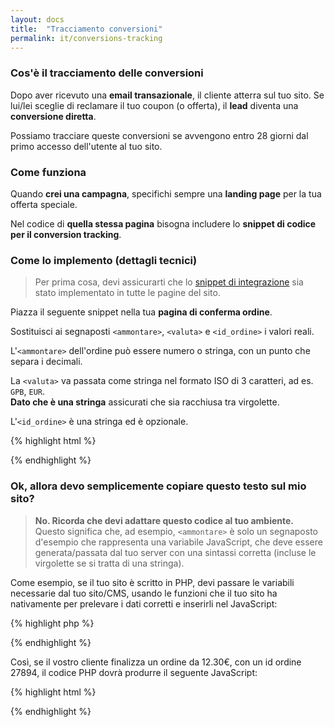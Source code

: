 ```yaml
---
layout: docs
title:  "Tracciamento conversioni"
permalink: it/conversions-tracking
---
```

### Cos'è il tracciamento delle conversioni

Dopo aver ricevuto una **email transazionale**, il cliente atterra sul tuo sito. Se lui/lei sceglie di reclamare il tuo coupon (o offerta), il **lead** diventa una **conversione diretta**.

Possiamo tracciare queste conversioni se avvengono entro 28 giorni dal primo accesso dell'utente al tuo sito.

### Come funziona

Quando **crei una campagna**, specifichi sempre una **landing page** per la tua offerta speciale.

Nel codice di **quella stessa pagina** bisogna includere lo **snippet di codice per il conversion tracking**.

### Come lo implemento (dettagli tecnici)

> Per prima cosa, devi assicurarti che lo <a href="/it/engage">snippet di integrazione</a> sia stato implementato in tutte le pagine del sito.

Piazza il seguente snippet nella tua **pagina di conferma ordine**. 

Sostituisci ai segnaposti `<ammontare>`, `<valuta>` e `<id_ordine>` i valori reali.

L'`<ammontare>` dell'ordine può essere numero o stringa, con un punto che separa i decimali.

La `<valuta>` va passata come stringa nel formato ISO di 3 caratteri, ad es. `GPB`, `EUR`.   
**Dato che è una stringa** assicurati che sia racchiusa tra virgolette.

L'`<id_ordine>` è una stringa ed è opzionale.

{% highlight html %}
<script src="https://www.transactionale.com/conversion/js/v1/conversion.js"></script>
<script>
    _tr_conversion(<ammontare>, <valuta>, <order_id>);
</script>
{% endhighlight %}

### Ok, allora devo semplicemente copiare questo testo sul mio sito?

> **No. Ricorda che devi adattare questo codice al tuo ambiente.** Questo significa che, ad esempio, `<ammontare>` è solo un segnaposto d'esempio che rappresenta una variabile JavaScript, che deve essere generata/passata dal tuo server con una sintassi corretta (incluse le virgolette se si tratta di una stringa).

Come esempio, se il tuo sito è scritto in PHP, devi passare le variabili necessarie dal tuo sito/CMS, usando le funzioni che il tuo sito ha nativamente per prelevare i dati corretti e inserirli nel JavaScript:

{% highlight php %}
<?php
// Ricorda che questo è un **esempio**.
// Perciò le funzioni getOrderAmount() and getOrderCurrency() sono solo
// di esempio. Per favore adatta l'implementazione al tuo software/CMS!
$orderId = $currentOrder['id'];
$amount = getOrderAmount($orderId);
// Ricordati che la valuta (currency) è una stringa, pertanto richiede *virgolette*.
// Su PHP è possibile crearle con json_encode().
$currency = json_encode(getOrderCurrency($orderId));
?>
<script src="https://www.transactionale.com/conversion/js/v1/conversion.js"></script>
<script>
    _tr_conversion(<?php echo $amount?>, <?php echo $currency ?>, <?php echo $orderId ?> );
</script>
{% endhighlight %}

Così, se il vostro cliente finalizza un ordine da 12.30€, con un id ordine 27894, il codice PHP dovrà produrre il seguente JavaScript:

{% highlight html %}
<script src="https://www.transactionale.com/conversion/js/v1/conversion.js"></script>
<script>
    _tr_conversion(12.30, "EUR", 27894);
</script>
{% endhighlight %}
